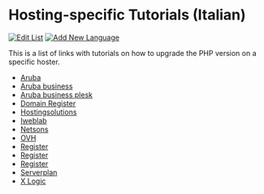 # Hosting-specific Tutorials (Italian)

[![Edit List](https://img.shields.io/badge/Edit_List--green.svg?style=social)](https://github.com/wp-core-php/servehappy-resources/edit/master/tutorials/hosting-specific/tutorials-es.md)
[![Add New Language](https://img.shields.io/badge/Add_New_Language--green.svg?style=social)](https://github.com/wp-core-php/servehappy-resources/new/master/tutorials/hosting-specific)

This is a list of links with tutorials on how to upgrade the PHP version on a specific hoster.

* [Aruba](https://guide.hosting.aruba.it/hosting/linux/servizi-inclusi-creazione-sito-web/scelta-versione-php.aspx)
* [Aruba business](https://guide.arubabusiness.it/hosting/hosting-linux/pannello-cpanel/php-version.aspx)
* [Aruba business plesk](https://guide.arubabusiness.it/hosting/hosting-linux/pannello-plesk-linux/impostazioni-php.aspx)
* [Domain Register](https://domainregister.international/index.php?rp=%2Fknowledgebase%2F42%2FCome-cambiare-la-versione-di-PHP.html&language=italian)
* [Hostingsolutions](https://www.hostingsolutions.it/guide/versione-php.php)
* [Iweblab](https://youtu.be/DAAV0QohqVI)
* [Netsons](https://www.netsons.com/manage/knowledgebase/264/Come-cambiare-versione-PHP.html)
* [OVH](https://docs.ovh.com/it/hosting/hosting_condiviso_faq_-_come_aggiornare_la_tua_versione_di_php/)
* [Register](https://www.register.it/assistenza/versione-php-hosting-cpanel/)
* [Register](https://www.register.it/assistenza/php-hosting-windows/)
* [Register](https://www.register.it/assistenza/modificare-php-ini-hosting-linux/)
* [Serverplan](https://help.serverplan.com/it/kb/articles/come-cambio-versione-di-php-nel-mio-hosting-cpanel)
* [X Logic](https://xlogic.org/kb/knowledgebase/come-gestire-i-parametri-php/)
